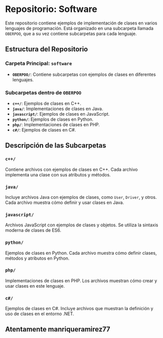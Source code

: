 # Repositorio: Software

Este repositorio contiene ejemplos de implementación de clases en varios lenguajes de programación. Está organizado en una subcarpeta llamada `OBERPOO`, que a su vez contiene subcarpetas para cada lenguaje.

## Estructura del Repositorio

### Carpeta Principal: `software`
- **`OBERPOO/`**: Contiene subcarpetas con ejemplos de clases en diferentes lenguajes.

### Subcarpetas dentro de `OBERPOO`
- **`c++/`**: Ejemplos de clases en C++.
- **`java/`**: Implementaciones de clases en Java.
- **`javascript/`**: Ejemplos de clases en JavaScript.
- **`python/`**: Ejemplos de clases en Python.
- **`php/`**: Implementaciones de clases en PHP.
- **`c#/`**: Ejemplos de clases en C#.

## Descripción de las Subcarpetas

### `c++/`
Contiene archivos con ejemplos de clases en C++. Cada archivo implementa una clase con sus atributos y métodos.

### `java/`
Incluye archivos Java con ejemplos de clases, como `User`, `Driver`, y otros. Cada archivo muestra cómo definir y usar clases en Java.

### `javascript/`
Archivos JavaScript con ejemplos de clases y objetos. Se utiliza la sintaxis moderna de clases de ES6.

### `python/`
Ejemplos de clases en Python. Cada archivo muestra cómo definir clases, métodos y atributos en Python.

### `php/`
Implementaciones de clases en PHP. Los archivos muestran cómo crear y usar clases en este lenguaje.

### `c#/`
Ejemplos de clases en C#. Incluye archivos que muestran la definición y uso de clases en el entorno .NET.

## Atentamente manriqueramirez77
